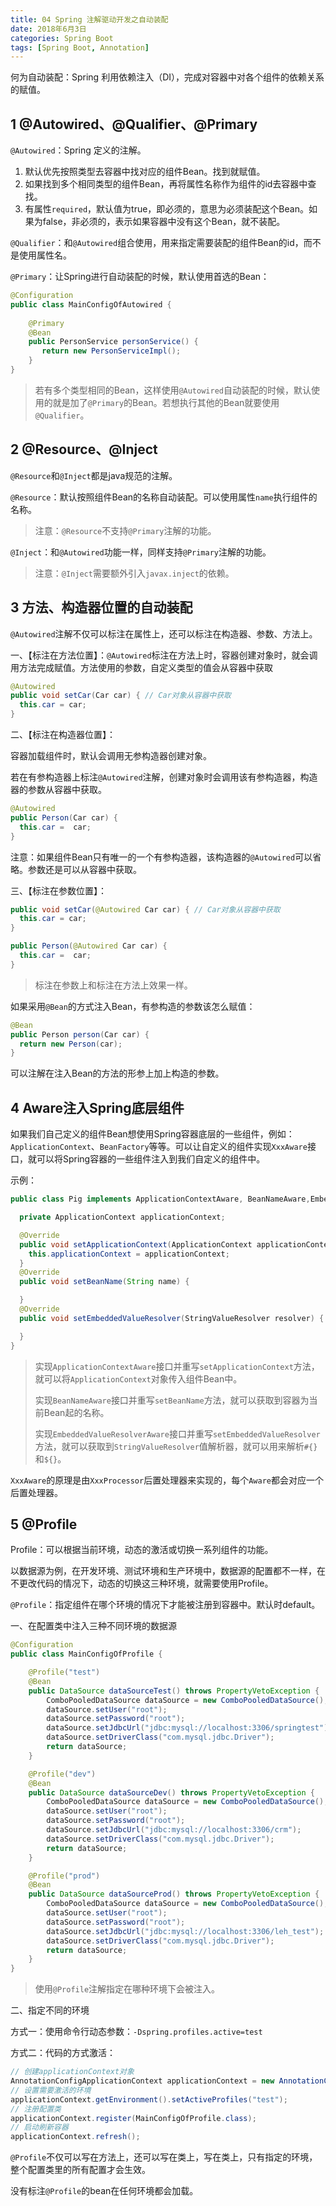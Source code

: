 ```yaml
---
title: 04 Spring 注解驱动开发之自动装配
date: 2018年6月3日
categories: Spring Boot
tags: [Spring Boot, Annotation]
---
```


何为自动装配：Spring 利用依赖注入（DI），完成对容器中对各个组件的依赖关系的赋值。

<!-- more -->

## 1 @Autowired、@Qualifier、@Primary

`@Autowired`：Spring 定义的注解。

1. 默认优先按照类型去容器中找对应的组件Bean。找到就赋值。
2. 如果找到多个相同类型的组件Bean，再将属性名称作为组件的id去容器中查找。
3. 有属性`required`，默认值为true，即必须的，意思为必须装配这个Bean。如果为false，非必须的，表示如果容器中没有这个Bean，就不装配。

`@Qualifier`：和`@Autowired`组合使用，用来指定需要装配的组件Bean的id，而不是使用属性名。

`@Primary`：让Spring进行自动装配的时候，默认使用首选的Bean：

```java
@Configuration
public class MainConfigOfAutowired {
    
    @Primary
    @Bean
    public PersonService personService() {
       return new PersonServiceImpl();
    }
}
```

> 若有多个类型相同的Bean，这样使用`@Autowired`自动装配的时候，默认使用的就是加了`@Primary`的Bean。若想执行其他的Bean就要使用`@Qualifier`。

## 2 @Resource、@Inject

`@Resource`和`@Inject`都是java规范的注解。

`@Resource`：默认按照组件Bean的名称自动装配。可以使用属性`name`执行组件的名称。

> 注意：`@Resource`不支持`@Primary`注解的功能。

`@Inject`：和`@Autowired`功能一样，同样支持`@Primary`注解的功能。

> 注意：`@Inject`需要额外引入`javax.inject`的依赖。

## 3 方法、构造器位置的自动装配

`@Autowired`注解不仅可以标注在属性上，还可以标注在构造器、参数、方法上。

一、【标注在方法位置】：`@Autowired`标注在方法上时，容器创建对象时，就会调用方法完成赋值。方法使用的参数，自定义类型的值会从容器中获取

```java
@Autowired
public void setCar(Car car) { // Car对象从容器中获取
  this.car = car;
}
```

二、【标注在构造器位置】：

 容器加载组件时，默认会调用无参构造器创建对象。

若在有参构造器上标注`@Autowired`注解，创建对象时会调用该有参构造器，构造器的参数从容器中获取。 

```java
@Autowired
public Person(Car car) {
  this.car =  car;
}
```

注意：如果组件Bean只有唯一的一个有参构造器，该构造器的`@Autowired`可以省略。参数还是可以从容器中获取。

三、【标注在参数位置】：

```java
public void setCar(@Autowired Car car) { // Car对象从容器中获取
  this.car = car;
}

public Person(@Autowired Car car) {
  this.car =  car;
}
```

> 标注在参数上和标注在方法上效果一样。

如果采用`@Bean`的方式注入Bean，有参构造的参数该怎么赋值：

```java
@Bean
public Person person(Car car) {
  return new Person(car);
}
```

可以注解在注入Bean的方法的形参上加上构造的参数。

## 4 Aware注入Spring底层组件

如果我们自己定义的组件Bean想使用Spring容器底层的一些组件，例如：`ApplicationContext`、`BeanFactory`等等。可以让自定义的组件实现`XxxAware`接口，就可以将Spring容器的一些组件注入到我们自定义的组件中。 

示例：

```java
public class Pig implements ApplicationContextAware, BeanNameAware,EmbeddedValueResolverAware {

  private ApplicationContext applicationContext;

  @Override
  public void setApplicationContext(ApplicationContext applicationContext) throws BeansException {
    this.applicationContext = applicationContext;
  }
  @Override
  public void setBeanName(String name) {

  }
  @Override
  public void setEmbeddedValueResolver(StringValueResolver resolver) {

  }
}
```

> 实现`ApplicationContextAware`接口并重写`setApplicationContext`方法，就可以将`ApplicationContext`对象传入组件Bean中。
>
> 实现`BeanNameAware`接口并重写`setBeanName`方法，就可以获取到容器为当前Bean起的名称。
>
> 实现`EmbeddedValueResolverAware`接口并重写`setEmbeddedValueResolver`方法，就可以获取到`StringValueResolver`值解析器，就可以用来解析`#{}`和`${}`。

`XxxAware`的原理是由`XxxProcessor`后置处理器来实现的，每个`Aware`都会对应一个后置处理器。

## 5 @Profile

Profile：可以根据当前环境，动态的激活或切换一系列组件的功能。

以数据源为例，在开发环境、测试环境和生产环境中，数据源的配置都不一样，在不更改代码的情况下，动态的切换这三种环境，就需要使用Profile。

`@Profile`：指定组件在哪个环境的情况下才能被注册到容器中。默认时default。

一、在配置类中注入三种不同环境的数据源

```java
@Configuration
public class MainConfigOfProfile {

    @Profile("test")
    @Bean
    public DataSource dataSourceTest() throws PropertyVetoException {
        ComboPooledDataSource dataSource = new ComboPooledDataSource();
        dataSource.setUser("root");
        dataSource.setPassword("root");
        dataSource.setJdbcUrl("jdbc:mysql://localhost:3306/springtest");
        dataSource.setDriverClass("com.mysql.jdbc.Driver");
        return dataSource;
    }

    @Profile("dev")
    @Bean
    public DataSource dataSourceDev() throws PropertyVetoException {
        ComboPooledDataSource dataSource = new ComboPooledDataSource();
        dataSource.setUser("root");
        dataSource.setPassword("root");
        dataSource.setJdbcUrl("jdbc:mysql://localhost:3306/crm");
        dataSource.setDriverClass("com.mysql.jdbc.Driver");
        return dataSource;
    }

    @Profile("prod")
    @Bean
    public DataSource dataSourceProd() throws PropertyVetoException {
        ComboPooledDataSource dataSource = new ComboPooledDataSource();
        dataSource.setUser("root");
        dataSource.setPassword("root");
        dataSource.setJdbcUrl("jdbc:mysql://localhost:3306/leh_test");
        dataSource.setDriverClass("com.mysql.jdbc.Driver");
        return dataSource;
    }
}
```

> 使用`@Profile`注解指定在哪种环境下会被注入。

二、指定不同的环境

方式一：使用命令行动态参数：`-Dspring.profiles.active=test`

方式二：代码的方式激活：

```java
// 创建applicationContext对象
AnnotationConfigApplicationContext applicationContext = new AnnotationConfigApplicationContext();
// 设置需要激活的环境
applicationContext.getEnvironment().setActiveProfiles("test");
// 注册配置类
applicationContext.register(MainConfigOfProfile.class);
// 启动刷新容器
applicationContext.refresh();
```

`@Profile`不仅可以写在方法上，还可以写在类上，写在类上，只有指定的环境，整个配置类里的所有配置才会生效。

没有标注`@Profile`的bean在任何环境都会加载。